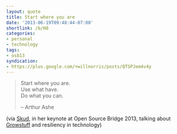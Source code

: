 ```yaml
---
layout: quote
title: Start where you are
date: '2013-06-19T09:48:44-07:00'
shortlink: /b/H8
categories:
- personal
- technology
tags:
- osb13
syndication:
- https://plus.google.com/+willnorris/posts/QTSPJem4v4y
---
```

> Start where you are.  
> Use what have.  
> Do what you can.
>
> <footer>– Arthur Ashe</footer>

(via [Skud][], in her keynote at Open Source Bridge 2013, talking about [Growstuff][] and resiliency in technology)

[Skud]: http://infotrope.net/
[Growstuff]: http://www.growstuff.org/
